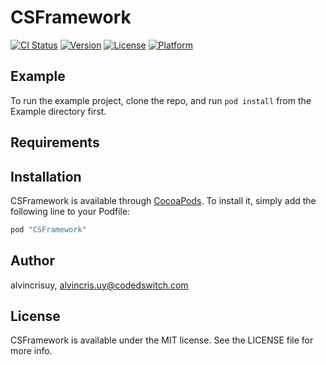 # CSFramework

[![CI Status](http://img.shields.io/travis/codedswitch/CSFramework.svg?style=flat)](https://travis-ci.org/codedswitch/CSFramework)
[![Version](https://img.shields.io/cocoapods/v/CSFramework.svg?style=flat)](http://cocoapods.org/pods/CSFramework)
[![License](https://img.shields.io/cocoapods/l/CSFramework.svg?style=flat)](http://cocoapods.org/pods/CSFramework)
[![Platform](https://img.shields.io/cocoapods/p/CSFramework.svg?style=flat)](http://cocoapods.org/pods/CSFramework)

## Example

To run the example project, clone the repo, and run `pod install` from the Example directory first.

## Requirements

## Installation

CSFramework is available through [CocoaPods](http://cocoapods.org). To install
it, simply add the following line to your Podfile:

```ruby
pod "CSFramework"
```

## Author

alvincrisuy, alvincris.uy@codedswitch.com

## License

CSFramework is available under the MIT license. See the LICENSE file for more info.

